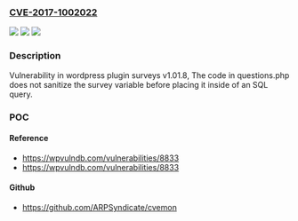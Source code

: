 ### [CVE-2017-1002022](https://cve.mitre.org/cgi-bin/cvename.cgi?name=CVE-2017-1002022)
![](https://img.shields.io/static/v1?label=Product&message=surveys&color=blue)
![](https://img.shields.io/static/v1?label=Version&message=%3C%201.01.8%20&color=brighgreen)
![](https://img.shields.io/static/v1?label=Vulnerability&message=SQL%20Injection&color=brighgreen)

### Description

Vulnerability in wordpress plugin surveys v1.01.8, The code in questions.php does not sanitize the survey variable before placing it inside of an SQL query.

### POC

#### Reference
- https://wpvulndb.com/vulnerabilities/8833
- https://wpvulndb.com/vulnerabilities/8833

#### Github
- https://github.com/ARPSyndicate/cvemon

